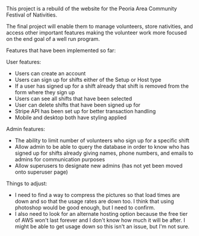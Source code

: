 This project is a rebuild of the website for the Peoria Area Community Festival of Nativities.

The final project will enable them to manage volunteers, store nativities, and access other important features making the volunteer work more focused on the end goal of a well run program.

Features that have been implemented so far:

User features:

-   Users can create an account
-   Users can sign up for shifts either of the Setup or Host type
-   If a user has signed up for a shift already that shift is removed from the form where they sign up
-   Users can see all shifts that have been selected
-   User can delete shifts that have been signed up for
-   Stripe API has been set up for better transaction handling
-   Mobile and desktop both have styling applied

Admin features:

-   The ability to limit number of volunteers who sign up for a specific shift
-   Allow admin to be able to query the database in order to know who has signed up for shifts already
    giving names, phone numbers, and emails to admins for communication purposes
-   Allow superusers to designate new admins (has not yet been moved onto superuser page)


Things to adjust:
-   I need to find a way to compress the pictures so that load times are down and so that the usage rates are down too.
    I think that using photoshop would be good enough, but I need to confirm.
-   I also need to look for an alternate hosting option because the free tier of AWS won't last forever and I don't know how much it will be after. I might be able to get usage down so this isn't an issue, but I'm not sure.